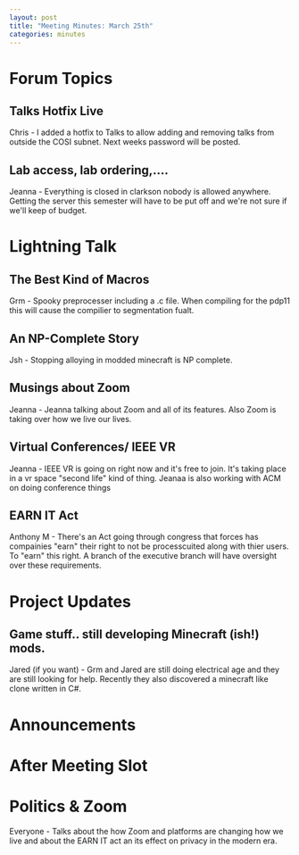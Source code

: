 ```yaml
---
layout: post
title: "Meeting Minutes: March 25th"
categories: minutes
---
```


# Forum Topics

## Talks Hotfix Live

Chris - I added a hotfix to Talks to allow adding and removing talks from outside the COSI subnet. Next weeks password will be posted.

## Lab access, lab ordering,....

Jeanna - Everything is closed in clarkson nobody is allowed anywhere. Getting the server this semester will have to be put off and we're not sure if we'll keep of budget.

# Lightning Talk

## The Best Kind of Macros

Grm - Spooky preprocesser including a .c file. When compiling for the pdp11 this will cause the compilier to segmentation fualt. 

## An NP-Complete Story

Jsh - Stopping alloying in modded minecraft is NP complete.

## Musings about Zoom

Jeanna - Jeanna talking about Zoom and all of its features. Also Zoom is taking over how we live our lives. 

## Virtual Conferences/ IEEE VR

Jeanna - IEEE VR is going on right now and it's free to join. It's taking place in a vr space "second life" kind of thing. Jeanaa is also working with ACM on doing conference things

## EARN IT Act

Anthony M - There's an Act going through congress that forces has compainies "earn" their right to not be processcuited along with thier users. To "earn" this right. A branch of the executive branch will have oversight over these requirements.

# Project Updates

## Game stuff.. still developing Minecraft (ish!) mods.

Jared (if you want) - Grm and Jared are still doing electrical age and they are still looking for help. Recently they also discovered a minecraft like clone written in C#.

# Announcements

# After Meeting Slot

# Politics & Zoom

Everyone - Talks about the how Zoom and platforms are changing how we live and about the EARN IT act an its effect on privacy in the modern era.

